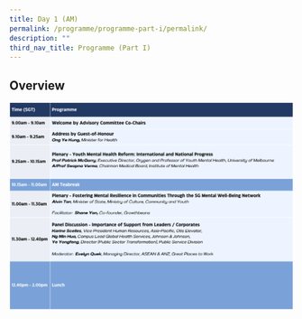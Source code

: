 ```yaml
---
title: Day 1 (AM)
permalink: /programme/programme-part-i/permalink/
description: ""
third_nav_title: Programme (Part I)
---
```

## Overview
![day 1_am](/images/day%201_am.png)